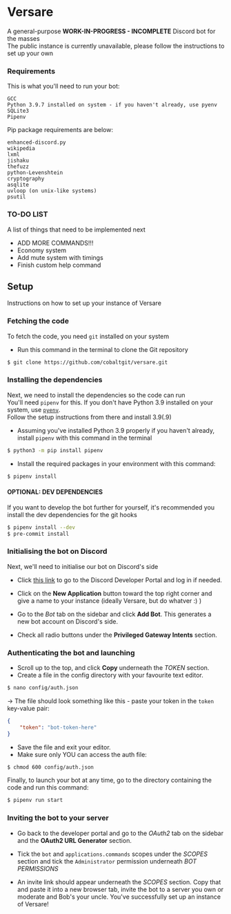 # Versare

A general-purpose **WORK-IN-PROGRESS - INCOMPLETE** Discord bot for the masses  
The public instance is currently unavailable, please follow the instructions to set up your own

### Requirements

This is what you'll need to run your bot:  
```
GCC
Python 3.9.7 installed on system - if you haven't already, use pyenv
SQLite3
Pipenv
```

Pip package requirements are below:  
```
enhanced-discord.py
wikipedia
lxml
jishaku
thefuzz
python-Levenshtein
cryptography
asqlite
uvloop (on unix-like systems)
psutil
```

### TO-DO LIST
A list of things that need to be implemented next
* ADD MORE COMMANDS!!!
* Economy system
* Add mute system with timings
* Finish custom help command


## Setup

Instructions on how to set up your instance of Versare

### Fetching the code

To fetch the code, you need `git` installed on your system  
* Run this command in the terminal to clone the Git repository  
```bash
$ git clone https://github.com/cobaltgit/versare.git
```

### Installing the dependencies

Next, we need to install the dependencies so the code can run  
You'll need `pipenv` for this. If you don't have Python 3.9 installed on your system, use [`pyenv`](https://github.com/pyenv/pyenv).  
Follow the setup instructions from there and install 3.9(.9)  

* Assuming you've installed Python 3.9 properly if you haven't already, install `pipenv` with this command in the terminal
```bash
$ python3 -m pip install pipenv
```

* Install the required packages in your environment with this command:
```bash
$ pipenv install
```

#### OPTIONAL: DEV DEPENDENCIES
If you want to develop the bot further for yourself, it's recommended you install the dev dependencies for the git hooks
```bash
$ pipenv install --dev
$ pre-commit install
```

### Initialising the bot on Discord

Next, we'll need to initialise our bot on Discord's side   
* Click [this link](https://discord.com/developers/applications) to go to the Discord Developer Portal and log in if needed.  

* Click on the **New Application** button toward the top right corner and give a name to your instance (ideally Versare, but do whatver :) )  
* Go to the *Bot* tab on the sidebar and click **Add Bot**. This generates a new bot account on Discord's side.  
* Check all radio buttons under the **__Privileged Gateway Intents__** section.

### Authenticating the bot and launching

* Scroll up to the top, and click **Copy** underneath the *TOKEN* section.  
* Create a file in the config directory with your favourite text editor.  
```bash
$ nano config/auth.json
```
-> The file should look something like this - paste your token in the `token` key-value pair:  
```json
{
    "token": "bot-token-here"
}
```
* Save the file and exit your editor.  
* Make sure only YOU can access the auth file:
```bash
$ chmod 600 config/auth.json
```

Finally, to launch your bot at any time, go to the directory containing the code and run this command:  
```bash
$ pipenv run start
```

### Inviting the bot to your server

* Go back to the developer portal and go to the *OAuth2* tab on the sidebar and the **__OAuth2 URL Generator__** section.  

* Tick the `bot` and `applications.commands` scopes under the *SCOPES* section and tick the `Administrator` permission underneath *BOT PERMISSIONS*  
  
* An invite link should appear underneath the *SCOPES* section. Copy that and paste it into a new browser tab, invite the bot to a server you own or moderate and Bob's your uncle. You've successfully set up an instance of Versare!
